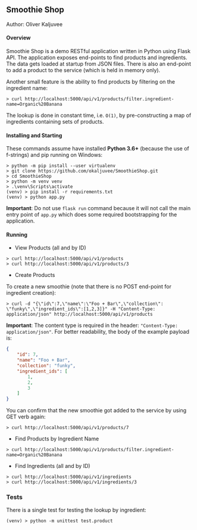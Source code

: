 ## Smoothie Shop

Author: Oliver Kaljuvee

#### Overview
Smoothie Shop is a demo RESTful application written in Python using Flask API.  The application exposes end-points 
to find products and ingredients.  The data gets loaded at startup from JSON files.  There is also an end-point to
add a product to the service (which is held in memory only).  

Another small feature is the ability to find products by filtering on the ingredient name:
```commandline
> curl http://localhost:5000/api/v1/products/filter.ingredient-name=Organic%20Banana
``` 
The lookup is done in constant time, i.e. `O(1)`, by pre-constructing a map of ingredients containing sets of products.  
  

#### Installing and Starting
These commands assume have installed **Python 3.6+** (because the use of f-strings) and pip running on Windows:

```commandline
> python -m pip install --user virtualenv
> git clone https://github.com/okaljuvee/SmoothieShop.git
> cd SmoothieShop
> python -m venv venv
> .\venv\Scripts\activate
(venv) > pip install -r requirements.txt
(venv) > python app.py
```
**Important**: Do not use `flask run` command because it will not call the main entry point of `app.py` which does some required bootstrapping for the application.
#### Running
* View Products (all and by ID)
```commandline
> curl http://localhost:5000/api/v1/products
> curl http://localhost:5000/api/v1/products/3
```
* Create Products

To create a new smoothie (note that there is no POST end-point for ingredient creation):
```commandline
> curl -d "{\"id\":7,\"name\":\"Foo + Bar\",\"collection\": \"funky\",\"ingredient_ids\":[1,2,3]}" -H "Content-Type: application/json" http://localhost:5000/api/v1/products
```
**Important**: The content type is required in the header: `"Content-Type: application/json"`.  For better readability, the body of the example payload is:
```json
{
    "id": 7,
    "name": "Foo + Bar",
    "collection": "funky",
    "ingredient_ids": [
        1,
        2,
        3
    ]
}
```
You can confirm that the new smoothie got added to the service by using GET verb again:
```commandline
> curl http://localhost:5000/api/v1/products/7
```
* Find Products by Ingredient Name
```commandline
> curl http://localhost:5000/api/v1/products/filter.ingredient-name=Organic%20Banana
``` 
* Find Ingredients (all and by ID)
```commandline
> curl http://localhost:5000/api/v1/ingredients
> curl http://localhost:5000/api/v1/ingredients/3
```
### Tests
There is a single test for testing the lookup by ingredient:
```commandline
(venv) > python -m unittest test.product
```